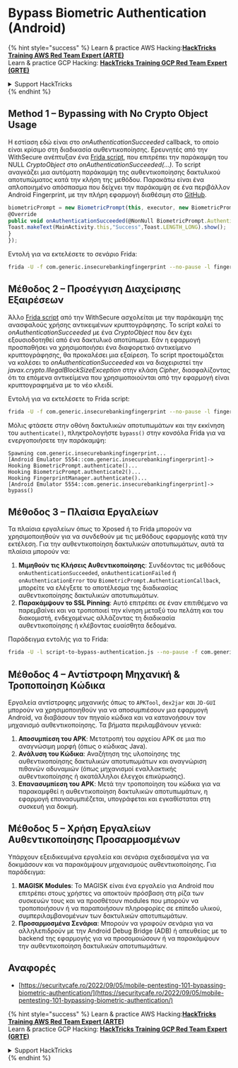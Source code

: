 # Bypass Biometric Authentication (Android)


{% hint style="success" %}
Learn & practice AWS Hacking:<img src="/.gitbook/assets/arte.png" alt="" data-size="line">[**HackTricks Training AWS Red Team Expert (ARTE)**](https://training.hacktricks.xyz/courses/arte)<img src="/.gitbook/assets/arte.png" alt="" data-size="line">\
Learn & practice GCP Hacking: <img src="/.gitbook/assets/grte.png" alt="" data-size="line">[**HackTricks Training GCP Red Team Expert (GRTE)**<img src="/.gitbook/assets/grte.png" alt="" data-size="line">](https://training.hacktricks.xyz/courses/grte)

<details>

<summary>Support HackTricks</summary>

* Check the [**subscription plans**](https://github.com/sponsors/carlospolop)!
* **Join the** 💬 [**Discord group**](https://discord.gg/hRep4RUj7f) or the [**telegram group**](https://t.me/peass) or **follow** us on **Twitter** 🐦 [**@hacktricks\_live**](https://twitter.com/hacktricks\_live)**.**
* **Share hacking tricks by submitting PRs to the** [**HackTricks**](https://github.com/carlospolop/hacktricks) and [**HackTricks Cloud**](https://github.com/carlospolop/hacktricks-cloud) github repos.

</details>
{% endhint %}

## **Method 1 – Bypassing with No Crypto Object Usage**

Η εστίαση εδώ είναι στο *onAuthenticationSucceeded* callback, το οποίο είναι κρίσιμο στη διαδικασία αυθεντικοποίησης. Ερευνητές από την WithSecure ανέπτυξαν ένα [Frida script](https://github.com/WithSecureLABS/android-keystore-audit/blob/master/frida-scripts/fingerprint-bypass.js), που επιτρέπει την παράκαμψη του NULL *CryptoObject* στο *onAuthenticationSucceeded(...)*. Το script αναγκάζει μια αυτόματη παράκαμψη της αυθεντικοποίησης δακτυλικού αποτυπώματος κατά την κλήση της μεθόδου. Παρακάτω είναι ένα απλοποιημένο απόσπασμα που δείχνει την παράκαμψη σε ένα περιβάλλον Android Fingerprint, με την πλήρη εφαρμογή διαθέσιμη στο [GitHub](https://github.com/St3v3nsS/InsecureBanking).
```javascript
biometricPrompt = new BiometricPrompt(this, executor, new BiometricPrompt.AuthenticationCallback() {
@Override
public void onAuthenticationSucceeded(@NonNull BiometricPrompt.AuthenticationResult result) {
Toast.makeText(MainActivity.this,"Success",Toast.LENGTH_LONG).show();
}
});
```
Εντολή για να εκτελέσετε το σενάριο Frida:
```bash
frida -U -f com.generic.insecurebankingfingerprint --no-pause -l fingerprint-bypass.js
```
## **Μέθοδος 2 – Προσέγγιση Διαχείρισης Εξαιρέσεων**

Άλλο [Frida script](https://github.com/WithSecureLABS/android-keystore-audit/blob/master/frida-scripts/fingerprint-bypass-via-exception-handling.js) από την WithSecure ασχολείται με την παράκαμψη της ανασφαλούς χρήσης αντικειμένων κρυπτογράφησης. Το script καλεί το *onAuthenticationSucceeded* με ένα *CryptoObject* που δεν έχει εξουσιοδοτηθεί από ένα δακτυλικό αποτύπωμα. Εάν η εφαρμογή προσπαθήσει να χρησιμοποιήσει ένα διαφορετικό αντικείμενο κρυπτογράφησης, θα προκαλέσει μια εξαίρεση. Το script προετοιμάζεται να καλέσει το *onAuthenticationSucceeded* και να διαχειριστεί την *javax.crypto.IllegalBlockSizeException* στην κλάση _Cipher_, διασφαλίζοντας ότι τα επόμενα αντικείμενα που χρησιμοποιούνται από την εφαρμογή είναι κρυπτογραφημένα με το νέο κλειδί.

Εντολή για να εκτελέσετε το Frida script:
```bash
frida -U -f com.generic.insecurebankingfingerprint --no-pause -l fingerprint-bypass-via-exception-handling.js
```
Μόλις φτάσετε στην οθόνη δακτυλικών αποτυπωμάτων και την εκκίνηση του `authenticate()`, πληκτρολογήστε `bypass()` στην κονσόλα Frida για να ενεργοποιήσετε την παράκαμψη:
```
Spawning com.generic.insecurebankingfingerprint...
[Android Emulator 5554::com.generic.insecurebankingfingerprint]-> Hooking BiometricPrompt.authenticate()...
Hooking BiometricPrompt.authenticate2()...
Hooking FingerprintManager.authenticate()...
[Android Emulator 5554::com.generic.insecurebankingfingerprint]-> bypass()
```
## **Μέθοδος 3 – Πλαίσια Εργαλείων**

Τα πλαίσια εργαλείων όπως το Xposed ή το Frida μπορούν να χρησιμοποιηθούν για να συνδεθούν με τις μεθόδους εφαρμογής κατά την εκτέλεση. Για την αυθεντικοποίηση δακτυλικών αποτυπωμάτων, αυτά τα πλαίσια μπορούν να:

1. **Μιμηθούν τις Κλήσεις Αυθεντικοποίησης**: Συνδέοντας τις μεθόδους `onAuthenticationSucceeded`, `onAuthenticationFailed` ή `onAuthenticationError` του `BiometricPrompt.AuthenticationCallback`, μπορείτε να ελέγξετε το αποτέλεσμα της διαδικασίας αυθεντικοποίησης δακτυλικών αποτυπωμάτων.
2. **Παρακάμψουν το SSL Pinning**: Αυτό επιτρέπει σε έναν επιτιθέμενο να παρεμβαίνει και να τροποποιεί την κίνηση μεταξύ του πελάτη και του διακομιστή, ενδεχομένως αλλάζοντας τη διαδικασία αυθεντικοποίησης ή κλέβοντας ευαίσθητα δεδομένα.

Παράδειγμα εντολής για το Frida:
```bash
frida -U -l script-to-bypass-authentication.js --no-pause -f com.generic.in
```
## **Μέθοδος 4 – Αντίστροφη Μηχανική & Τροποποίηση Κώδικα**

Εργαλεία αντίστροφης μηχανικής όπως το `APKTool`, `dex2jar` και `JD-GUI` μπορούν να χρησιμοποιηθούν για να αποσυμπιέσουν μια εφαρμογή Android, να διαβάσουν τον πηγαίο κώδικα και να κατανοήσουν τον μηχανισμό αυθεντικοποίησης. Τα βήματα περιλαμβάνουν γενικά:

1. **Αποσυμπίεση του APK**: Μετατροπή του αρχείου APK σε μια πιο αναγνώσιμη μορφή (όπως ο κώδικας Java).
2. **Ανάλυση του Κώδικα**: Αναζήτηση της υλοποίησης της αυθεντικοποίησης δακτυλικών αποτυπωμάτων και αναγνώριση πιθανών αδυναμιών (όπως μηχανισμοί εναλλακτικής αυθεντικοποίησης ή ακατάλληλοι έλεγχοι επικύρωσης).
3. **Επανασυμπίεση του APK**: Μετά την τροποποίηση του κώδικα για να παρακαμφθεί η αυθεντικοποίηση δακτυλικών αποτυπωμάτων, η εφαρμογή επανασυμπιέζεται, υπογράφεται και εγκαθίσταται στη συσκευή για δοκιμή.

## **Μέθοδος 5 – Χρήση Εργαλείων Αυθεντικοποίησης Προσαρμοσμένων**

Υπάρχουν εξειδικευμένα εργαλεία και σενάρια σχεδιασμένα για να δοκιμάσουν και να παρακάμψουν μηχανισμούς αυθεντικοποίησης. Για παράδειγμα:

1. **MAGISK Modules**: Το MAGISK είναι ένα εργαλείο για Android που επιτρέπει στους χρήστες να αποκτούν πρόσβαση στη ρίζα των συσκευών τους και να προσθέτουν modules που μπορούν να τροποποιήσουν ή να παραποιήσουν πληροφορίες σε επίπεδο υλικού, συμπεριλαμβανομένων των δακτυλικών αποτυπωμάτων.
2. **Προσαρμοσμένα Σενάρια**: Μπορούν να γραφούν σενάρια για να αλληλεπιδρούν με την Android Debug Bridge (ADB) ή απευθείας με το backend της εφαρμογής για να προσομοιώσουν ή να παρακάμψουν την αυθεντικοποίηση δακτυλικών αποτυπωμάτων.

## Αναφορές
* [https://securitycafe.ro/2022/09/05/mobile-pentesting-101-bypassing-biometric-authentication/](https://securitycafe.ro/2022/09/05/mobile-pentesting-101-bypassing-biometric-authentication/)

{% hint style="success" %}
Learn & practice AWS Hacking:<img src="/.gitbook/assets/arte.png" alt="" data-size="line">[**HackTricks Training AWS Red Team Expert (ARTE)**](https://training.hacktricks.xyz/courses/arte)<img src="/.gitbook/assets/arte.png" alt="" data-size="line">\
Learn & practice GCP Hacking: <img src="/.gitbook/assets/grte.png" alt="" data-size="line">[**HackTricks Training GCP Red Team Expert (GRTE)**<img src="/.gitbook/assets/grte.png" alt="" data-size="line">](https://training.hacktricks.xyz/courses/grte)

<details>

<summary>Support HackTricks</summary>

* Check the [**subscription plans**](https://github.com/sponsors/carlospolop)!
* **Join the** 💬 [**Discord group**](https://discord.gg/hRep4RUj7f) or the [**telegram group**](https://t.me/peass) or **follow** us on **Twitter** 🐦 [**@hacktricks\_live**](https://twitter.com/hacktricks\_live)**.**
* **Share hacking tricks by submitting PRs to the** [**HackTricks**](https://github.com/carlospolop/hacktricks) and [**HackTricks Cloud**](https://github.com/carlospolop/hacktricks-cloud) github repos.

</details>
{% endhint %}
